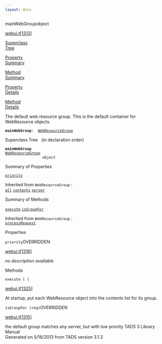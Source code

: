 ```yaml
---
layout: docs
---
```

<span class="title">mainWebGroup</span><span class="type">object</span>

[webui.t](../file/webui.t.html)\[[1313](../source/webui.t.html#1313)\]

[Superclass  
Tree](#_SuperClassTree_)

[Property  
Summary](#_PropSummary_)

[Method  
Summary](#_MethodSummary_)

[Property  
Details](#_Properties_)

[Method  
Details](#_Methods_)



The default web resource group. This is the default container for
WebResource objects.

**`mainWebGroup`**` :   `[`WebResourceGroup`](../object/WebResourceGroup.html)



<span id="_SuperClassTree_"></span>



<span class="hdln">Superclass Tree</span>   (in declaration order)



**`mainWebGroup`**  
[`WebResourceGroup`](../object/WebResourceGroup.html)  
`                 object`  
<span id="_PropSummary_"></span>



<span class="hdln">Summary of Properties</span>  



[`priority`](#priority)

Inherited from `WebResourceGroup` :  
[`all`](../object/WebResourceGroup.html#all) [`contents`](../object/WebResourceGroup.html#contents) [`server`](../object/WebResourceGroup.html#server)

<span id="_MethodSummary_"></span>



<span class="hdln">Summary of Methods</span>  



[`execute`](#execute) [`isGroupFor`](#isGroupFor)

Inherited from `WebResourceGroup` :  
[`processRequest`](../object/WebResourceGroup.html#processRequest)

<span id="_Properties_"></span>



<span class="hdln">Properties</span>  



<span id="priority"></span>

`priority`<span class="rem">OVERRIDDEN</span>

[webui.t](../file/webui.t.html)\[[1316](../source/webui.t.html#1316)\]



*no description available*



<span id="_Methods_"></span>



<span class="hdln">Methods</span>  



<span id="execute"></span>

`execute ( )`

[webui.t](../file/webui.t.html)\[[1325](../source/webui.t.html#1325)\]



At startup, put each WebResource object into the contents list for its
group.



<span id="isGroupFor"></span>

`isGroupFor (req)`<span class="rem">OVERRIDDEN</span>

[webui.t](../file/webui.t.html)\[[1315](../source/webui.t.html#1315)\]



the default group matches any server, but with low priority
TADS 3 Library Manual  
Generated on 5/16/2013 from TADS version 3.1.3


